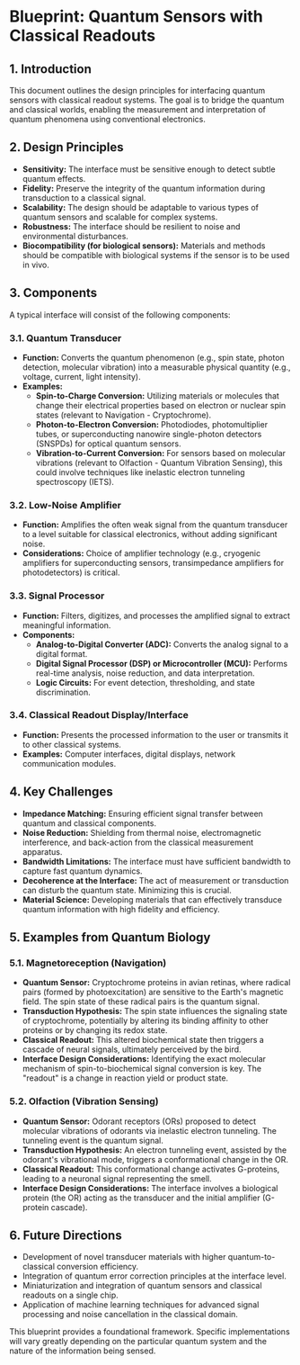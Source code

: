 # Blueprint: Quantum Sensors with Classical Readouts

## 1. Introduction

This document outlines the design principles for interfacing quantum sensors with classical readout systems. The goal is to bridge the quantum and classical worlds, enabling the measurement and interpretation of quantum phenomena using conventional electronics.

## 2. Design Principles

- **Sensitivity:** The interface must be sensitive enough to detect subtle quantum effects.
- **Fidelity:** Preserve the integrity of the quantum information during transduction to a classical signal.
- **Scalability:** The design should be adaptable to various types of quantum sensors and scalable for complex systems.
- **Robustness:** The interface should be resilient to noise and environmental disturbances.
- **Biocompatibility (for biological sensors):** Materials and methods should be compatible with biological systems if the sensor is to be used in vivo.

## 3. Components

A typical interface will consist of the following components:

### 3.1. Quantum Transducer
- **Function:** Converts the quantum phenomenon (e.g., spin state, photon detection, molecular vibration) into a measurable physical quantity (e.g., voltage, current, light intensity).
- **Examples:**
    - **Spin-to-Charge Conversion:** Utilizing materials or molecules that change their electrical properties based on electron or nuclear spin states (relevant to Navigation - Cryptochrome).
    - **Photon-to-Electron Conversion:** Photodiodes, photomultiplier tubes, or superconducting nanowire single-photon detectors (SNSPDs) for optical quantum sensors.
    - **Vibration-to-Current Conversion:** For sensors based on molecular vibrations (relevant to Olfaction - Quantum Vibration Sensing), this could involve techniques like inelastic electron tunneling spectroscopy (IETS).

### 3.2. Low-Noise Amplifier
- **Function:** Amplifies the often weak signal from the quantum transducer to a level suitable for classical electronics, without adding significant noise.
- **Considerations:** Choice of amplifier technology (e.g., cryogenic amplifiers for superconducting sensors, transimpedance amplifiers for photodetectors) is critical.

### 3.3. Signal Processor
- **Function:** Filters, digitizes, and processes the amplified signal to extract meaningful information.
- **Components:**
    - **Analog-to-Digital Converter (ADC):** Converts the analog signal to a digital format.
    - **Digital Signal Processor (DSP) or Microcontroller (MCU):** Performs real-time analysis, noise reduction, and data interpretation.
    - **Logic Circuits:** For event detection, thresholding, and state discrimination.

### 3.4. Classical Readout Display/Interface
- **Function:** Presents the processed information to the user or transmits it to other classical systems.
- **Examples:** Computer interfaces, digital displays, network communication modules.

## 4. Key Challenges

- **Impedance Matching:** Ensuring efficient signal transfer between quantum and classical components.
- **Noise Reduction:** Shielding from thermal noise, electromagnetic interference, and back-action from the classical measurement apparatus.
- **Bandwidth Limitations:** The interface must have sufficient bandwidth to capture fast quantum dynamics.
- **Decoherence at the Interface:** The act of measurement or transduction can disturb the quantum state. Minimizing this is crucial.
- **Material Science:** Developing materials that can effectively transduce quantum information with high fidelity and efficiency.

## 5. Examples from Quantum Biology

### 5.1. Magnetoreception (Navigation)
- **Quantum Sensor:** Cryptochrome proteins in avian retinas, where radical pairs (formed by photoexcitation) are sensitive to the Earth's magnetic field. The spin state of these radical pairs is the quantum signal.
- **Transduction Hypothesis:** The spin state influences the signaling state of cryptochrome, potentially by altering its binding affinity to other proteins or by changing its redox state.
- **Classical Readout:** This altered biochemical state then triggers a cascade of neural signals, ultimately perceived by the bird.
- **Interface Design Considerations:** Identifying the exact molecular mechanism of spin-to-biochemical signal conversion is key. The "readout" is a change in reaction yield or product state.

### 5.2. Olfaction (Vibration Sensing)
- **Quantum Sensor:** Odorant receptors (ORs) proposed to detect molecular vibrations of odorants via inelastic electron tunneling. The tunneling event is the quantum signal.
- **Transduction Hypothesis:** An electron tunneling event, assisted by the odorant's vibrational mode, triggers a conformational change in the OR.
- **Classical Readout:** This conformational change activates G-proteins, leading to a neuronal signal representing the smell.
- **Interface Design Considerations:** The interface involves a biological protein (the OR) acting as the transducer and the initial amplifier (G-protein cascade).

## 6. Future Directions

- Development of novel transducer materials with higher quantum-to-classical conversion efficiency.
- Integration of quantum error correction principles at the interface level.
- Miniaturization and integration of quantum sensors and classical readouts on a single chip.
- Application of machine learning techniques for advanced signal processing and noise cancellation in the classical domain.

This blueprint provides a foundational framework. Specific implementations will vary greatly depending on the particular quantum system and the nature of the information being sensed.
